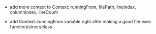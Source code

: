- add more context to Context: runningFrom, filePath, lineIndex, columnIndex, lineCount

- add Context::runningFrom variable right after making a good file exec function/struct/class